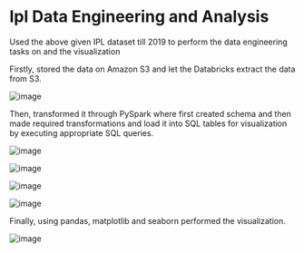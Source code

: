 # Ipl Data Engineering and Analysis
Used the above given IPL dataset till 2019 to perform the data engineering tasks on and the visualization

Firstly, stored the data on Amazon S3 and let the Databricks extract the data from S3. 

![image](https://github.com/user-attachments/assets/6c9fdfc6-e54b-4fab-84aa-76d7b4ea8fba)

Then, transformed it through PySpark where first created schema and then made required transformations and load it into SQL tables for visualization by executing appropriate SQL queries. 

![image](https://github.com/user-attachments/assets/32751b93-4ac0-4472-b13f-928b4037e10e)

![image](https://github.com/user-attachments/assets/72ce69a2-e454-4fca-9852-cb0c43b61894)

![image](https://github.com/user-attachments/assets/e9df2f7b-10b1-46fd-badd-218c337e81df)

![image](https://github.com/user-attachments/assets/77fda349-03c2-4a31-bd9a-1a91b86640f9)

Finally, using pandas, matplotlib and seaborn performed the visualization.

![image](https://github.com/user-attachments/assets/ac8000f9-f0e1-42a5-a8b2-60ece160ff10)
